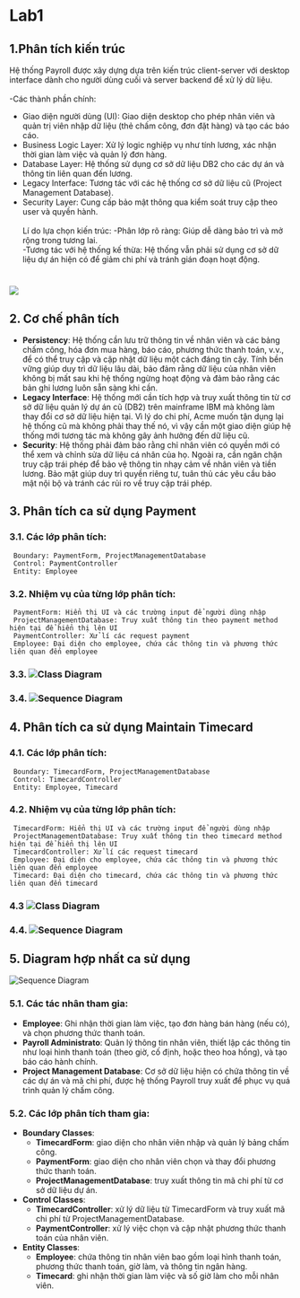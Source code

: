 # Lab1
## 1.Phân tích kiến trúc
Hệ thống Payroll được xây dựng dựa trên kiến trúc client-server với desktop interface dành cho người dùng cuối và server backend để xử lý dữ liệu.<br> <br>
-Các thành phần chính: <br>
+ Giao diện người dùng (UI): Giao diện desktop cho phép nhân viên và quản trị viên nhập dữ liệu (thẻ chấm công, đơn đặt hàng) và tạo các báo cáo.<br>
+ Business Logic Layer: Xử lý logic nghiệp vụ như tính lương, xác nhận thời gian làm việc và quản lý đơn hàng.<br>
+ Database Layer: Hệ thống sử dụng cơ sở dữ liệu DB2 cho các dự án và thông tin liên quan đến lương.<br>
+ Legacy Interface: Tương tác với các hệ thống cơ sở dữ liệu cũ (Project Management Database).<br>
+ Security Layer: Cung cấp bảo mật thông qua kiểm soát truy cập theo user và quyền hành.<br> <br>
Lí do lựa chọn kiến trúc:
-Phân lớp rõ ràng: Giúp dễ dàng bảo trì và mở rộng trong tương lai.<br>
-Tương tác với hệ thống kế thừa: Hệ thống vẫn phải sử dụng cơ sở dữ liệu dự án hiện có để giảm chi phí và tránh gián đoạn hoạt động.


# ![](https://www.planttext.com/api/plantuml/png/P93D2G9138NlKqKgi0HnPHKyY89QG8X1H-T7CbbX4IlpO4csu8pWxehNbxpllUJrU4wIecZZdKbd6q1YOgDM7SCQMudEmQPDoXugeQDL9cs4ZRaWdV70i5l0pG2GmvHWQpqJoduUnNTYndWE-j7klN7Q91iups_3pHAuORbQuZ_gMY9bGvGXfaR5YkWNDFCN5rlckbhrS8cdN7w98TjAeU7m6r6q3Cz7ZKRZhgBfkXQrJpHcmc5VNlS6003__mC0) 

## 2. Cơ chế phân tích <br>
   * **Persistency**: Hệ thống cần lưu trữ thông tin về nhân viên và các bảng chấm công, hóa đơn mua hàng, báo cáo, phương thức thanh toán, v.v., để có thể truy cập và cập nhật dữ liệu một cách đáng tin cậy. Tính bền vững giúp duy trì dữ liệu lâu dài, bảo đảm rằng dữ liệu của nhân viên không bị mất sau khi hệ thống ngừng hoạt động và đảm bảo rằng các bản ghi lương luôn sẵn sàng khi cần. <br>
   * **Legacy Interface**: Hệ thống mới cần tích hợp và truy xuất thông tin từ cơ sở dữ liệu quản lý dự án cũ (DB2) trên mainframe IBM mà không làm thay đổi cơ sở dữ liệu hiện tại. Vì lý do chi phí, Acme muốn tận dụng lại hệ thống cũ mà không phải thay thế nó, vì vậy cần một giao diện giúp hệ thống mới tương tác mà không gây ảnh hưởng đến dữ liệu cũ. <br>
   * **Security**: Hệ thống phải đảm bảo rằng chỉ nhân viên có quyền mới có thể xem và chỉnh sửa dữ liệu cá nhân của họ. Ngoài ra, cần ngăn chặn truy cập trái phép để bảo vệ thông tin nhạy cảm về nhân viên và tiền lương. Bảo mật giúp duy trì quyền riêng tư, tuân thủ các yêu cầu bảo mật nội bộ và tránh các rủi ro về truy cập trái phép. <br>
## 3. Phân tích ca sử dụng Payment <br>
   ### 3.1. Các lớp phân tích: <br>
     Boundary: PaymentForm, ProjectManagementDatabase 
     Control: PaymentController 
     Entity: Employee 
   ### 3.2. Nhiệm vụ của từng lớp phân tích: <br>
     PaymentForm: Hiển thị UI và các trường input để người dùng nhập 
     ProjectManagementDatabase: Truy xuất thông tin theo payment method hiện tại để hiển thị lên UI 
     PaymentController: Xử lí các request payment 
     Employee: Đại diện cho employee, chứa các thông tin và phương thức liên quan đến employee 
   ### 3.3. ![Class Diagram](https://www.planttext.com/api/plantuml/png/T5FBJkH03BptLrXSs4M0bYj28y9CaABTWH4CP-GaPcZeHzJTGPf5VDaUzfFu1Poa9sHUfyYkQfVBTZx__R_q0LsejHB-LPeA7Mee57gVXE1aNWVA2clkvL-2Nq8SmfMjJObksP78Y_OBCrngCk7QEWqN5taaZKRmBW1AwIk5oyYvhOAqnl_uoSY2GinEAJpRCZDL7LR85AMIPf6KfIFlrw0hDAz9KR1C-Cv7cR4rJz9fR5I6-TGvwwPS2HV4-G-nQjtP5ofOpJ3Gj3B1W3bwsZR2ofbvih7uk7QEwT50gYjbbqITaKxW4BYPuApQFQq8Ad8iLNJ1K8cDhMlqjG7UKCaIUJkzVOzljCshguQrcMzxIqsGONEHAnlS4RLuR8XYFfl0EKWJE6LG4mUUxyGiEAw68Zq0xxDi_FjXTWpJ9Fjp39FiBXtF7oVfxFO-ct_mkvoNURDH2xlbtjGwv-aC0Brs54F4a-8rRazWyyPMzXFlRI7RJNenlD-Jaz6E3Pt3mTdPWTW6MlhU6sgUdPuUxNlOZxldYKioPVC_VW400F__0m00) <br>
   ### 3.4. ![Sequence Diagram](https://www.planttext.com/api/plantuml/png/b5HBRjmm3Dth55osGEO2MHJ9V5hCmkYWmHo0iPYf6bboIJc0pvP5ZfGhbBBbHZDj0tHfyRt7zqZ2hyylDvAGqz1v8uyk04SXarpo1CVUOY8uuDXHID1G-XujhE2EVWuKMeAjmnDZPmosAJBikjx7aGXGu2Z4vZuEmIAFYyJdo5qkVZdkJHj3ukYNqcR-zCGPSDWOVNDfFDFSDPKYnn_KfWO3dYWBR37XFSe4tAwDoGPWzIdtWclubYrB4aWHXZbMNs9rKwmSmJtbzsmkavHxs2YLP-g7ZsyGjQSb1UmQ1PmexSE3HiFaOjWCp2fROYtsvzdL6Xf6sQgnNQk6EaBjbDZH4_eQfraKiLgQ5VaBz-3U31XBDJatMQBy7raTpYdd4LedlSUn1FlQPxYeqpAhQTxNUX8JIdxtY3FmOXztv7LxiZZ0O471n79cfbw3JhcqteT-q7LSvQS6dNVXT6ijaqXTMMDul6rRlPU5KD9CQZfabw_Wl3HDM2PhfTSxUolWFv3LLkTBUs-RCJmuxgGWBwP_liY_xABGfs5fbmgl5_gFlRGLfsRaix-XOFL7y0i00F__0m00) <br>
## 4. Phân tích ca sử dụng Maintain Timecard <br>
   ### 4.1. Các lớp phân tích: <br>
     Boundary: TimecardForm, ProjectManagementDatabase 
     Control: TimecardController 
     Entity: Employee, Timecard 
   ### 4.2. Nhiệm vụ của từng lớp phân tích: <br>
     TimecardForm: Hiển thị UI và các trường input để người dùng nhập 
     ProjectManagementDatabase: Truy xuất thông tin theo timecard method hiện tại để hiển thị lên UI 
     TimecardController: Xử lí các request timecard 
     Employee: Đại diện cho employee, chứa các thông tin và phương thức liên quan đến employee 
     Timecard: Đại diện cho timecard, chứa các thông tin và phương thức liên quan đến timecard 
   ### 4.3  ![Class Diagram](https://www.planttext.com/api/plantuml/png/Z5DBJiCm4Dtd5AEk08bIjYYgG7ma5aX8S869FMrCOpiQEw22E1aBZiGLc2PrA6cBM2InP_pclNdZV7rydeU871jRPM5XN8sC5bI58Lp4oAPe8jqgxnxCAy4aozeCF1fB2bdVUBQGvuLld4PUJgVmbW6SW3QXhd09SNtkuB0D-vhSUaak4aFf6mumymogH9uJkCOMn65zoA9nKPvXdO3Fj1bx7-gwz2wohogXo7FLRNfnSugW6cQHC2pSfZebocjAEffQOwH_gxXd_qGgtg73ELcXkSA81GRQPTKEogrs12TLJ4oephONpmlIigt5wPhOUDthskWdAGJZPdvlGptdjQqhloGQSZgq91zAQRCYAz0jshgo3buPh22GU2kmzIWbWLepXR0IMdf7FmcI-LQT_fLBO2cMqeD8-NM_HgSZE6xVs-FDTanyD1cFEqYts3kEly4RV72MBaoAzD0MS9G0oRmiEoUdvP_w1W00__y30000) <br>
   ### 4.4. ![Sequence Diagram](https://www.planttext.com/api/plantuml/png/b9H1ReCm44NtFeMNH6eka4KLYQPg5gsggXUOu4b21JOQnf4uMnSzKgzGOq8CJPmGTZRp_yVFC_n-_onh1c9R5W8oDYHNPLMO1b5iZDKAg96VUOaPa7esL8hCQ2PJd3RJRbqW2TISSoWF1kzalZ3ZLz2mmzALFG731ceKGlHnSluu2bf8Kw5EPcAuEImAmGkvGqujaNFktoPuz5shO14aGoClxnThlJKNjN8UoIPaIrfcNRxa_lINGi_EgFAwAg0vLmieMAuqEzNUMAhbrbrDjWVQeTIst3ZSqZrnUjXgNrgfMwTU-EPrYVTxE9frUpDlDeMqhHGmdYZVz8eXlzSdYj_rupQd4ZWtEfeSvTvzXWhSKH_PVo1JZWVieMT6OJqPKzkGNfUsikGQa-XmH5oYzJSxD7QGQHqwL7jALqQtXaEussaZF9By7uVR8zpAamdJEcgNkm2q2MEvM3eExiVv1m00__y30000) <br>
## 5. Diagram hợp nhất ca sử dụng
![Sequence Diagram](https://www.planttext.com/api/plantuml/png/X5JTRjem5BxtKnnnmrOLL6uhL9K2awAD5gtiUZBn0JmIExATJgpga-rYZxHNs4dif0a1Ti6Fp-ztllFPVt__kRUE6vUd2RDxgJ9kU0fnmgsTE6VaEdSOnLezory8DupruK7dId1py45eMVaBItv8KRbFsgGm7gz3qDqTl3808MsMy4E8USgSrCf--4YUBRfWNQ3RQH6fB7ULPy5b8jLs8eH1Qrkk1wxsapYcDkxT7jfCjTf8a_AYIzC-DqQR1LNYMoJx6mlGLpB5c1jn4Jku45LMr1dwqWGS3UnqRYnij85unyqMGUNf6eqVCULIEVgqArZ-WarBZMPfz0-CQNP5C0jYPjpnDRVOXKOyH8gw-b6dkJ4K7kYSfrcY3uYUregs2b-i1LhVjG_4bpCwERtGu4neol4uzeTcU-A-tRZHy8KdKd0IKBsXOkfkN9uLKSVspdukGu7OmsZJV6Bcgjz_zz67kNBI7IkzOfP0OEaF633OendS0gsSJ8gdI0TB5qbjwPmrHwmTyBgCff-_BQzXCOc-NCCi-ZgVhhxFvikdvsZrHdbhKllZKItkrVzOAgtfI5ktfjL-frMbpQOTYvHtGuVuuqczt7zgiqVXfu8CZTGYy5WpN_59T6pq6UfBeYVMwbYMChQi-PGC1dSdb7WBlT6enxgEClpi1IhIXiEhSudrOkiurdeQUgCU3ChlhYBP2P7sReP3d-B_d0LsERdHZv05bLUMEhLCkAeIgb4OkqSbYiVz7m000F__0m00) <br>
  ### 5.1. Các tác nhân tham gia:
  * **Employee**: Ghi nhận thời gian làm việc, tạo đơn hàng bán hàng (nếu có), và chọn phương thức thanh toán.
  * **Payroll Administrato**: Quản lý thông tin nhân viên, thiết lập các thông tin như loại hình thanh toán (theo giờ, cố định, hoặc theo hoa hồng), và tạo báo cáo hành chính.
  * **Project Management Database**: Cơ sở dữ liệu hiện có chứa thông tin về các dự án và mã chi phí, được hệ thống Payroll truy xuất để phục vụ quá trình quản lý chấm công.
  ### 5.2. Các lớp phân tích tham gia:
  - **Boundary Classes**:
    - **TimecardForm**: giao diện cho nhân viên nhập và quản lý bảng chấm công.
    - **PaymentForm**: giao diện cho nhân viên chọn và thay đổi phương thức thanh toán.
    - **ProjectManagementDatabase**: truy xuất thông tin mã chi phí từ cơ sở dữ liệu dự án.
  - **Control Classes**:
    - **TimecardController**: xử lý dữ liệu từ TimecardForm và truy xuất mã chi phí từ ProjectManagementDatabase.
    - **PaymentController**: xử lý việc chọn và cập nhật phương thức thanh toán của nhân viên.
  - **Entity Classes**:
    - **Employee**: chứa thông tin nhân viên bao gồm loại hình thanh toán, phương thức thanh toán, giờ làm, và thông tin ngân hàng.
    - **Timecard**: ghi nhận thời gian làm việc và số giờ làm cho mỗi nhân viên.

